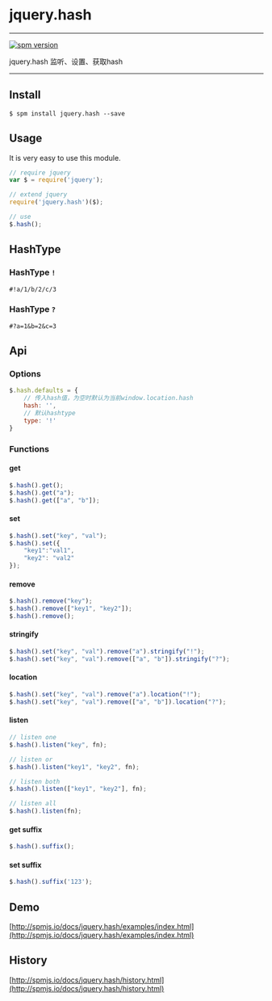 # jquery.hash

---

[![spm version](http://spmjs.io/badge/jquery.hash)](http://spmjs.io/package/jquery.hash)

jquery.hash 监听、设置、获取hash

---

## Install

```
$ spm install jquery.hash --save
```

## Usage

It is very easy to use this module.

```js
// require jquery
var $ = require('jquery');

// extend jquery
require('jquery.hash')($);

// use
$.hash();
```


## HashType

### HashType `!`
`#!a/1/b/2/c/3`

### HashType `?`
`#?a=1&b=2&c=3`


## Api

### Options
```js
$.hash.defaults = {
    // 传入hash值，为空时默认为当前window.location.hash
    hash: '',
    // 默认hashtype
    type: '!'
}
```

### Functions

#### get
```js
$.hash().get();
$.hash().get("a");
$.hash().get(["a", "b"]);
```

#### set
```js
$.hash().set("key", "val");
$.hash().set({
	"key1":"val1",
	"key2": "val2"
});
```

#### remove
```js
$.hash().remove("key");
$.hash().remove(["key1", "key2"]);
$.hash().remove();
```


#### stringify
```js
$.hash().set("key", "val").remove("a").stringify("!");
$.hash().set("key", "val").remove(["a", "b"]).stringify("?");
```


#### location
```js
$.hash().set("key", "val").remove("a").location("!");
$.hash().set("key", "val").remove(["a", "b"]).location("?");
```


#### listen
```js
// listen one
$.hash().listen("key", fn);

// listen or
$.hash().listen("key1", "key2", fn);

// listen both
$.hash().listen(["key1", "key2"], fn);

// listen all
$.hash().listen(fn);
```


#### get suffix
```js
$.hash().suffix();
```



#### set suffix
```js
$.hash().suffix('123');
```





## Demo
[http://spmjs.io/docs/jquery.hash/examples/index.html](http://spmjs.io/docs/jquery.hash/examples/index.html)


## History
[http://spmjs.io/docs/jquery.hash/history.html](http://spmjs.io/docs/jquery.hash/history.html)

